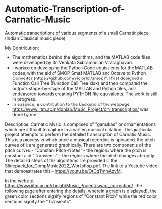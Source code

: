 # Automatic-Transcription-of-Carnatic-Music
Automatic transcriptions of various segments of a small Carnatic piece (Indian Classical music piece)

My Contribution:
- The mathematics behind the algorithms, and the MATLAB code files were developed by Dr. Venkata Subramanian Viraraghavan.
- I worked on developing the Python Code equivalents for the MATLAB codes, with the aid of SMOP Small MATLAB and Octave to Python Converter (https://github.com/victorlei/smop)". I first designed a Function Call Tree (Function Call Tree.xlsx) and then compared the outputs stage-by-stage of the MATLAB and Python files, and endeavored towards creating PYTHON file equivalents. The work is still in progress.
- In essence, a contribution to the Backend of the webpage https://www.iitm.ac.in/donlab/Music_Project/cm_transcription/ was done by me. 

Description:
Carnatic Music is comprised of "gamakas" or ornamentations which are difficult to capture in a written musical notation. This particular project attempts to perform the detailed transcription of Carnatic Music. This is a process in which once a musical recording is uploaded, the pitch curves of it are generated graphically. There are two components of the pitch curves - "Constant Pitch-Notes" - the regions where the pitch is constant and "Transients" - the regions where the pitch changes abruptly. The detailed steps of the algorithms are provided in the Slidepack_for_CompMusic2022_Workshop.pdf. The link to a Youtube video that demonstrates this - https://youtu.be/OtCqTmmAzvM.

In the website, https://www.iitm.ac.in/donlab/Music_Project/swara_correction/ (the following page after entering the details, wherein a graph is displayed), the green color sections signify regions of "Constant Pitch" while the red color sections signify the "Transients". 

